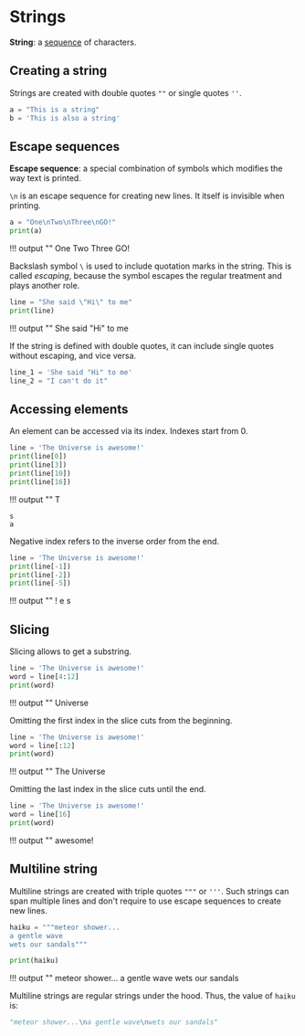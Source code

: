 # Strings

**String**: a [sequence](/sequences) of characters.

## Creating a string

Strings are created with double quotes `""` or single quotes `''`.

```python
a = "This is a string"
b = 'This is also a string'
```

## Escape sequences

**Escape sequence**: a special combination of symbols which modifies the way text is printed.

`\n` is an escape sequence for creating new lines. It itself is invisible when printing.

```python
a = "One\nTwo\nThree\nGO!"
print(a)
```

!!! output ""
    One
    Two
    Three
    GO!

Backslash symbol `\` is used to include quotation marks in the string. This is called *escaping*, because the symbol escapes the regular treatment and plays another role.

```python
line = "She said \"Hi\" to me"
print(line)
```

!!! output ""
    She said "Hi" to me

If the string is defined with double quotes, it can include single quotes without escaping, and vice versa.

```python
line_1 = 'She said "Hi" to me'
line_2 = "I can't do it"
```

## Accessing elements

An element can be accessed via its index. Indexes start from 0.

```python
line = 'The Universe is awesome!'
print(line[0])
print(line[3])
print(line[10])
print(line[16])
```

!!! output ""
    T

    s
    a

Negative index refers to the inverse order from the end.

```python
line = 'The Universe is awesome!'
print(line[-1])
print(line[-2])
print(line[-5])
```

!!! output ""
    !
    e
    s

## Slicing

Slicing allows to get a substring.

```python
line = 'The Universe is awesome!'
word = line[4:12]
print(word)
```

!!! output ""
    Universe

Omitting the first index in the slice cuts from the beginning.

```python
line = 'The Universe is awesome!'
word = line[:12]
print(word)
```

!!! output ""
    The Universe

Omitting the last index in the slice cuts until the end.

```python
line = 'The Universe is awesome!'
word = line[16]
print(word)
```

!!! output ""
    awesome!


## Multiline string

Multiline strings are created with triple quotes `"""` or `'''`. Such strings can span multiple lines and don't require to use escape sequences to create new lines.

```python
haiku = """meteor shower...
a gentle wave
wets our sandals"""

print(haiku)
```

!!! output ""
    meteor shower...
    a gentle wave
    wets our sandals

Multiline strings are regular strings under the hood. Thus, the value of `haiku` is:

```python
"meteor shower...\na gentle wave\nwets our sandals"
```
